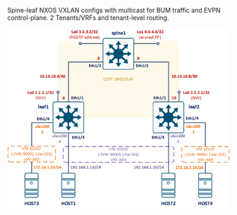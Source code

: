 Spine-leaf NXOS VXLAN configs with multicast for BUM traffic and EVPN control-plane. 2 Tenants/VRFs and tenant-level routing.



![](nxos-evpn-spine-leaf.png)
